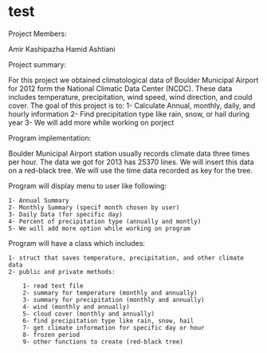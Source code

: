 # test
﻿Project Members:

Amir Kashipazha
Hamid Ashtiani

﻿Project summary:

For this project we obtained climatological data of Boulder Municipal Airport for 2012 form the National Climatic Data Center (NCDC). These data includes temperature, precipitation, wind speed, wind direction, and could cover. The goal of this project is to:
	1- Calculate Annual, monthly, daily, and hourly information
	2- Find precipitation type like rain, snow, or hail during year
	3- We will add more while working on porject 

Program implementation:

Boulder Municipal Airport station usually records climate data three times per hour. The data we got for 2013 has 25370 lines. We will insert this data on a red-black tree. We will use the time data recorded as key for the tree. 

Program will display menu to user like following:

	1- Annual Summary
	2- Monthly Summary (specif month chosen by user)
	3- Daily Data (for specific day)
	4- Percent of precipitation type (annually and montly)
	5- We will add more option while working on program
	 

Program will have a class which includes:

	1- struct that saves temperature, precipitation, and other climate data
	2- public and private methods: 

		1- read text file
		2- summary for temperature (monthly and annually) 
		3- summary for precipitation (monthly and annually)
		4- wind (monthly and annually)
		5- cloud cover (monthly and annually)
		6- find precipitation type like rain, snow, hail
		7- get climate information for specific day or hour
		8- frozen period 
		9- other functions to create (red-black tree)


